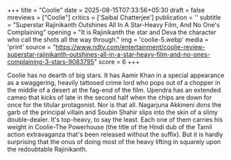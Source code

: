 +++
title = "Coolie"
date = 2025-08-15T07:33:56+05:30
draft = false
mreviews = ["Coolie"]
critics = ['Saibal Chatterjee']
publication = ''
subtitle = "Superstar Rajinikanth Outshines All In A Star-Heavy Film, And No One's Complaining"
opening = "It is Rajinikanth the star and Deva the character who call the shots all the way through."
img = 'coolie-5.webp'
media = 'print'
source = "https://www.ndtv.com/entertainment/coolie-review-superstar-rajinikanth-outshines-all-in-a-star-heavy-film-and-no-ones-complaining-3-stars-9083795"
score = 6
+++

Coolie has no dearth of big stars. It has Aamir Khan in a special appearance as a swaggering, heavily tattooed crime lord who pops out of a chopper in the middle of a desert at the fag-end of the film. Upendra has an extended cameo that kicks of late in the second half when the chips are down for once for the titular protagonist. Nor is that all. Nagarjuna Akkineni dons the garb of the principal villain and Soubin Shahir slips into the skin of a slimy double-dealer. It's top-heavy, to say the least. Each one of them carries his weight in Coolie-The Powerhouse (the title of the Hindi dub of the Tamil action extravaganza that's been released without the suffix). But it is hardly surprising that the onus of doing most of the heavy lifting in squarely upon the redoubtable Rajinikanth.
